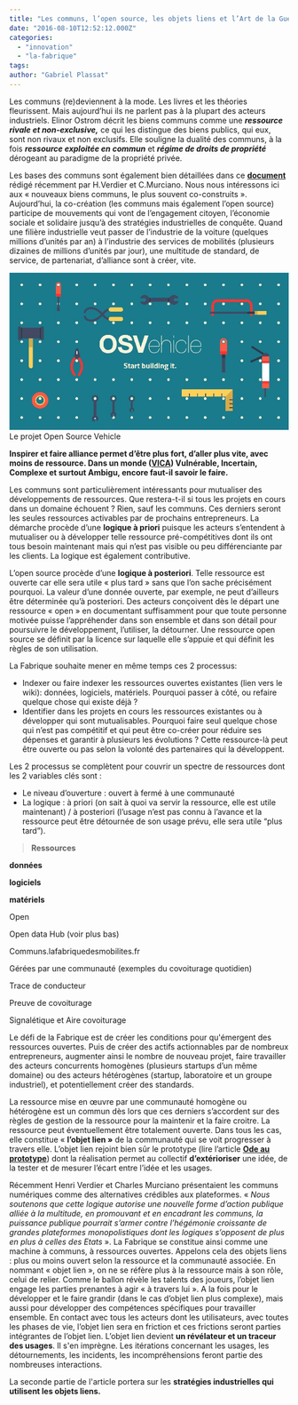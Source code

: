 ```yaml
---
title: "Les communs, l’open source, les objets liens et l’Art de la Guerre [1/2]"
date: "2016-08-10T12:52:12.000Z"
categories: 
  - "innovation"
  - "la-fabrique"
tags: 
author: "Gabriel Plassat"
---
```


Les communs (re)deviennent à la mode. Les livres et les théories fleurissent. Mais aujourd’hui ils ne parlent pas à la plupart des acteurs industriels. Elinor Ostrom décrit les biens communs comme une **_ressource rivale et non-exclusive,_** ce qui les distingue des biens publics, qui eux, sont non rivaux et non exclusifs. Elle souligne la dualité des communs, à la fois **_ressource exploitée en commun_** et **_régime de droits de propriété_** dérogeant au paradigme de la propriété privée.

Les bases des communs sont également bien détaillées dans ce **[document](http://events.chairefdd.org/wp-content/uploads/2016/04/CAHIER_FDD_69.pdf)** rédigé récemment par H.Verdier et C.Murciano. Nous nous intéressons ici aux « nouveaux biens communs, le plus souvent co-construits ». Aujourd’hui, la co-création (les communs mais également l’open source) participe de mouvements qui vont de l’engagement citoyen, l’économie sociale et solidaire jusqu’à des stratégies industrielles de conquête. Quand une filière industrielle veut passer de l’industrie de la voiture (quelques millions d’unités par an) à l’industrie des services de mobilités (plusieurs dizaines de millions d’unités par jour), une multitude de standard, de service, de partenariat, d’alliance sont à créer, vite.

![osv](images/osv.jpg)Le projet Open Source Vehicle

**Inspirer et faire alliance permet d’être plus fort, d’aller plus vite, avec moins de ressource. Dans un monde ([VICA](http://transportsdufutur.ademe.fr/2013/07/light-foot-print-strategy.html?s=VICA)) Vulnérable, Incertain, Complexe et surtout Ambigu, encore faut-il savoir le faire.**

Les communs sont particulièrement intéressants pour mutualiser des développements de ressources. Que restera-t-il si tous les projets en cours dans un domaine échouent ? Rien, sauf les communs. Ces derniers seront les seules ressources activables par de prochains entrepreneurs. La démarche procède d’une **logique à priori** puisque les acteurs s’entendent à mutualiser ou à développer telle ressource pré-compétitives dont ils ont tous besoin maintenant mais qui n’est pas visible ou peu différenciante par les clients. La logique est également contributive.

L’open source procède d’une **logique à posteriori**. Telle ressource est ouverte car elle sera utile « plus tard » sans que l’on sache précisément pourquoi. La valeur d’une donnée ouverte, par exemple, ne peut d’ailleurs être déterminée qu’à posteriori. Des acteurs conçoivent dès le départ une ressource « open » en documentant suffisamment pour que toute personne motivée puisse l’appréhender dans son ensemble et dans son détail pour poursuivre le développement, l’utiliser, la détourner. Une ressource open source se définit par la licence sur laquelle elle s’appuie et qui définit les règles de son utilisation.

La Fabrique souhaite mener en même temps ces 2 processus:

- Indexer ou faire indexer les ressources ouvertes existantes (lien vers le wiki): données, logiciels, matériels. Pourquoi passer à côté, ou refaire quelque chose qui existe déjà ?
- Identifier dans les projets en cours les ressources existantes ou à développer qui sont mutualisables. Pourquoi faire seul quelque chose qui n’est pas compétitif et qui peut être co-créer pour réduire ses dépenses et garantir à plusieurs les évolutions ? Cette ressource-là peut être ouverte ou pas selon la volonté des partenaires qui la développent.

Les 2 processus se complètent pour couvrir un spectre de ressources dont les 2 variables clés sont :

- Le niveau d’ouverture : ouvert à fermé à une communauté
- La logique : à priori (on sait à quoi va servir la ressource, elle est utile maintenant) / à posteriori (l’usage n’est pas connu à l’avance et la ressource peut être détournée de son usage prévu, elle sera utile “plus tard”).

> **Ressources**

**données**

**logiciels**

**matériels**

Open

Open data Hub (voir plus bas)

Communs.lafabriquedesmobilites.fr

Gérées par une communauté (exemples du covoiturage quotidien)

Trace de conducteur

Preuve de covoiturage

Signalétique et Aire covoiturage

Le défi de la Fabrique est de créer les conditions pour qu'émergent des ressources ouvertes. Puis de créer des actifs actionnables par de nombreux entrepreneurs, augmenter ainsi le nombre de nouveau projet, faire travailler des acteurs concurrents homogènes (plusieurs startups d’un même domaine) ou des acteurs hétérogènes (startup, laboratoire et un groupe industriel), et potentiellement créer des standards.

La ressource mise en œuvre par une communauté homogène ou hétérogène est un commun dès lors que ces derniers s’accordent sur des règles de gestion de la ressource pour la maintenir et la faire croitre. La ressource peut éventuellement être totalement ouverte. Dans tous les cas, elle constitue « **l’objet lien »** de la communauté qui se voit progresser à travers elle. L’objet lien rejoint bien sûr le prototype (lire l’article **[Ode au prototype](http://transportsdufutur.ademe.fr/2014/12/ode-au-prototype.html)**) dont la réalisation permet au collectif **d’extérioriser** une idée, de la tester et de mesurer l’écart entre l’idée et les usages.

Récemment Henri Verdier et Charles Murciano présentaient les communs numériques comme des alternatives crédibles aux plateformes. « _Nous soutenons que cette logique autorise une nouvelle forme d’action publique alliée à la multitude, en promouvant et en encadrant les communs, la puissance publique pourrait s’armer contre l’hégémonie croissante de grandes plateformes monopolistiques dont les logiques s’opposent de plus en plus à celles des Etats_ ». La Fabrique se constitue ainsi comme une machine à communs, à ressources ouvertes. Appelons cela des objets liens : plus ou moins ouvert selon la ressource et la communauté associée. En nommant « objet lien », on ne se réfère plus à la ressource mais à son rôle, celui de relier. Comme le ballon révèle les talents des joueurs, l’objet lien engage les parties prenantes à agir « à travers lui ». A la fois pour le développer et le faire grandir (dans le cas d’objet lien plus complexe), mais aussi pour développer des compétences spécifiques pour travailler ensemble. En contact avec tous les acteurs dont les utilisateurs, avec toutes les phases de vie, l’objet lien sera en friction et ces frictions seront parties intégrantes de l’objet lien. L’objet lien devient **un révélateur et un traceur des usages**. Il s'en imprègne. Les itérations concernant les usages, les détournements, les incidents, les incompréhensions feront partie des nombreuses interactions.

La seconde partie de l'article portera sur les **stratégies industrielles qui utilisent les objets liens.**
